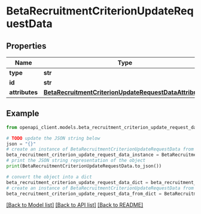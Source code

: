# BetaRecruitmentCriterionUpdateRequestData


## Properties

Name | Type | Description | Notes
------------ | ------------- | ------------- | -------------
**type** | **str** |  | 
**id** | **str** |  | 
**attributes** | [**BetaRecruitmentCriterionUpdateRequestDataAttributes**](BetaRecruitmentCriterionUpdateRequestDataAttributes.md) |  | [optional] 

## Example

```python
from openapi_client.models.beta_recruitment_criterion_update_request_data import BetaRecruitmentCriterionUpdateRequestData

# TODO update the JSON string below
json = "{}"
# create an instance of BetaRecruitmentCriterionUpdateRequestData from a JSON string
beta_recruitment_criterion_update_request_data_instance = BetaRecruitmentCriterionUpdateRequestData.from_json(json)
# print the JSON string representation of the object
print(BetaRecruitmentCriterionUpdateRequestData.to_json())

# convert the object into a dict
beta_recruitment_criterion_update_request_data_dict = beta_recruitment_criterion_update_request_data_instance.to_dict()
# create an instance of BetaRecruitmentCriterionUpdateRequestData from a dict
beta_recruitment_criterion_update_request_data_from_dict = BetaRecruitmentCriterionUpdateRequestData.from_dict(beta_recruitment_criterion_update_request_data_dict)
```
[[Back to Model list]](../README.md#documentation-for-models) [[Back to API list]](../README.md#documentation-for-api-endpoints) [[Back to README]](../README.md)



